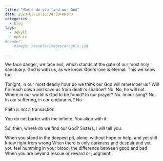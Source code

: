 ```yaml
---
title: "Where do you find our God"
date: 2020-03-18T15:34:30+08:00
categories:
  - blog
tags:
  - Jekyll
  - update
#header:
    #image: /assets/images/dragula.jpg

---
```

We face danger, we face evil, which stands at the gate of our most holy sanctuary.
God is with us, as we know.
God's love is eternal.
This we know too.

Tonight, in our most deadly hour do we think our God will remember us?
Will he reach down and save us from death's shadow?
No.
No, he will not.
Where in our world is God to be found? In our prayer?
No.
In our song?
No.
In our suffering, in our endurance?
No.

Faith is not a transaction.

You do not barter with the infinite.
You align with it.

So, then, where do we find our God? Sisters, I will tell you.

When you stand in the deepest pit, alone, without hope or help, and yet still know right from wrong When there is only darkness and despair and yet you feel humming in your blood, the difference between good and bad When you are beyond rescue or reward or judgment .
